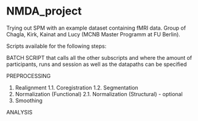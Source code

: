 # NMDA_project

Trying out SPM with an example dataset containing fMRI data. Group of Chagla, Kirk, Kainat and Lucy (MCNB Master Programm at FU Berlin).

Scripts available for the following steps:

BATCH SCRIPT that calls all the other subscripts and where the amount of participants, runs and session as well as the datapaths can be specified

PREPROCESSING
1. Realignment
1.1. Coregistration
1.2. Segmentation
2. Normalization (Functional)
2.1. Normalization (Structural) - optional
3. Smoothing

ANALYSIS
